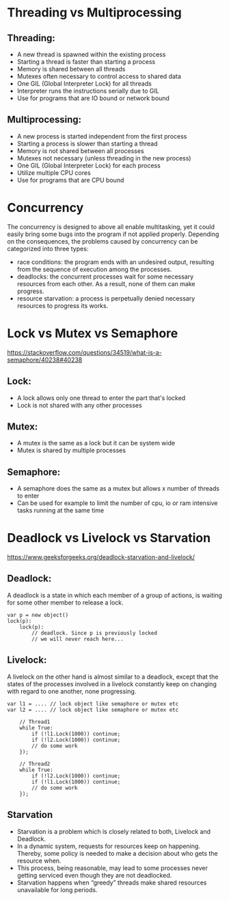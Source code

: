 # Threading vs Multiprocessing

## Threading:
- A new thread is spawned within the existing process
- Starting a thread is faster than starting a process
- Memory is shared between all threads
- Mutexes often necessary to control access to shared data
- One GIL (Global Interpreter Lock) for all threads
- Interpreter runs the instructions serially due to GIL
- Use for programs that are IO bound or network bound

## Multiprocessing:
- A new process is started independent from the first process
- Starting a process is slower than starting a thread
- Memory is not shared between all processes
- Mutexes not necessary (unless threading in the new process)
- One GIL (Global Interpreter Lock) for each process
- Utilize multiple CPU cores
- Use for programs that are CPU bound



# Concurrency 
The concurrency is designed to above all enable multitasking, yet it could easily bring some bugs into the program if not applied properly. Depending on the consequences, the problems caused by concurrency can be categorized into three types:
- race conditions: the program ends with an undesired output, resulting from the sequence of execution among the processes. 
- deadlocks: the concurrent processes wait for some necessary resources from each other. As a result, none of them can make progress. 
- resource starvation: a process is perpetually denied necessary resources to progress its works.



# Lock vs Mutex vs Semaphore
https://stackoverflow.com/questions/34519/what-is-a-semaphore/40238#40238

## Lock:
- A lock allows only one thread to enter the part that's locked
- Lock is not shared with any other processes

## Mutex:
- A mutex is the same as a lock but it can be system wide
- Mutex is shared by multiple processes

## Semaphore:
- A semaphore does the same as a mutex but allows x number of threads to enter
- Can be used for example to limit the number of cpu, io or ram intensive tasks running at the same time



# Deadlock vs Livelock vs Starvation
https://www.geeksforgeeks.org/deadlock-starvation-and-livelock/

## Deadlock:
A deadlock is a state in which each member of a group of actions, is waiting for some other member to release a lock.
```
var p = new object() 
lock(p):
    lock(p):
        // deadlock. Since p is previously locked 
        // we will never reach here... 
```
 
## Livelock:
A livelock on the other hand is almost similar to a deadlock, except that the states of the processes involved in a livelock constantly keep on changing with regard to one another, none progressing.
```
var l1 = .... // lock object like semaphore or mutex etc
var l2 = .... // lock object like semaphore or mutex etc
 
    // Thread1       
    while True:
        if (!l1.Lock(1000)) continue; 
        if (!l2.Lock(1000)) continue; 
        // do some work 
    }); 
  
    // Thread2      
    while True:
        if (!l2.Lock(1000)) continue; 
        if (!l1.Lock(1000)) continue; 
        // do some work 
    }); 
```

## Starvation
- Starvation is a problem which is closely related to both, Livelock and Deadlock.
- In a dynamic system, requests for resources keep on happening. Thereby, some policy is needed to make a decision about who gets the resource when.
- This process, being reasonable, may lead to some processes never getting serviced even though they are not deadlocked.
- Starvation happens when “greedy” threads make shared resources unavailable for long periods.

